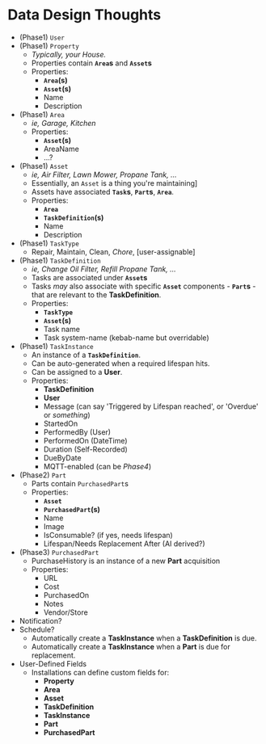 # Data Design Thoughts

* (Phase1) `User`
* (Phase1) `Property`
  * _Typically, your House._
  * Properties contain **`Area`s** and **`Asset`s**
  * Properties:
    * **`Area`(s)**
    * **`Asset`(s)**
    * Name
    * Description
* (Phase1) `Area`
  * _ie, Garage, Kitchen_
  * Properties:
    * **`Asset`(s)**
    * AreaName
    * ...?
* (Phase1) `Asset`
  * _ie, Air Filter, Lawn Mower, Propane Tank, ..._
  * Essentially, an `Asset` is a thing you're maintaining]
  * Assets have associated **`Task`s**, **`Part`s**, **`Area`**.
  * Properties:
    * **`Area`**
    * **`TaskDefinition`(s)**
    * Name
    * Description
* (Phase1) `TaskType`
  * Repair, Maintain, Clean, _Chore_, [user-assignable]
* (Phase1) `TaskDefinition`
  * _ie, Change Oil Filter, Refill Propane Tank, ..._
  * Tasks are associated under **`Asset`s**
  * Tasks _may_ also associate with specific **`Asset`** components - **`Part`s** - that are relevant to the **TaskDefinition**.
  * Properties:
    * **`TaskType`**
    * **`Asset`(s)**
    * Task name
    * Task system-name (kebab-name but overridable)
* (Phase1) `TaskInstance`
  * An instance of a **`TaskDefinition`**.
  * Can be auto-generated when a required lifespan hits.
  * Can be assigned to a **User**.
  * Properties:
    * **TaskDefinition**
    * **User**
    * Message (can say 'Triggered by Lifespan reached', or 'Overdue' or _something_)
    * StartedOn
    * PerformedBy (User)
    * PerformedOn (DateTime)
    * Duration (Self-Recorded)
    * DueByDate
    * MQTT-enabled (can be _Phase4_)
* (Phase2) `Part`
  * Parts contain `PurchasedPart`s
  * Properties:
    * **`Asset`**
    * **`PurchasedPart`(s)**
    * Name
    * Image
    * IsConsumable? (if yes, needs lifespan)
    * Lifespan/Needs Replacement After (AI derived?)
* (Phase3) `PurchasedPart`
  * PurchaseHistory is an instance of a new **Part** acquisition
  * Properties:
    * URL
    * Cost
    * PurchasedOn
    * Notes
    * Vendor/Store
* Notification?
* Schedule?
  * Automatically create a **TaskInstance** when a **TaskDefinition** is due.
  * Automatically create a **TaskInstance** when a **Part** is due for replacement.
* User-Defined Fields
  * Installations can define custom fields for:
    * **Property**
    * **Area**
    * **Asset**
    * **TaskDefinition**
    * **TaskInstance**
    * **Part**
    * **PurchasedPart**
